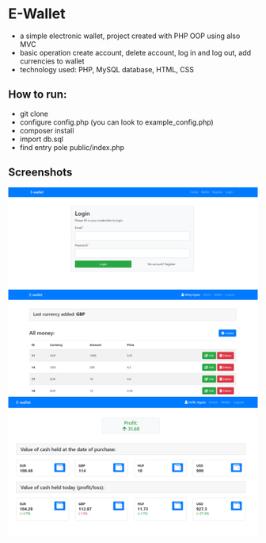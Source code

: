
# E-Wallet

 * a simple electronic wallet, project created with PHP OOP using also MVC
 * basic operation create account, delete account, log in and log out, add currencies to wallet
 * technology used: PHP, MySQL database, HTML, CSS
 ## How to run:
 * git clone
 * configure config.php (you can look to example_config.php)
 * composer install 
 * import db.sql
 * find entry pole public/index.php

## Screenshots

![App Screenshot](https://github.com/PyziaA/CurrencyWallet/blob/main/public/asset/demo_image/Login.png)
![App Screenshot](https://github.com/PyziaA/CurrencyWallet/blob/main/public/asset/demo_image/Add.png)
![App Screenshot](https://github.com/PyziaA/CurrencyWallet/blob/main/public/asset/demo_image/Profit.png)
